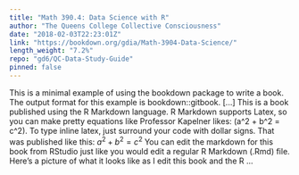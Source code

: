 ```yaml
---
title: "Math 390.4: Data Science with R"
author: "The Queens College Collective Consciousness"
date: "2018-02-03T22:23:01Z"
link: "https://bookdown.org/gdia/Math-3904-Data-Science/"
length_weight: "7.2%"
repo: "gd6/QC-Data-Study-Guide"
pinned: false
---
```


This is a minimal example of using the bookdown package to write a book. The output format for this example is bookdown::gitbook. [...] This is a book published using the R Markdown language. R Markdown supports Latex, so you can make pretty equations like Professor Kapelner likes: \(a^2 + b^2 = c^2\). To type inline latex, just surround your code with dollar signs. That was published like this: $a^2 + b^2 = c^2$ You can edit the markdown for this book from RStudio just like you would edit a regular R Markdown (.Rmd) file. Here’s a picture of what it looks like as I edit this book and the R ...
